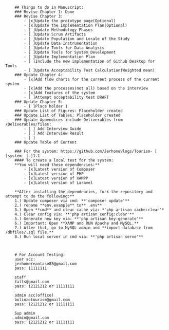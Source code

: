 
        ## Things to do in Manuscript:
  	    ### Revise Chapter 1: Done
        ### Revise Chapter 3:
            - [x]Update the prototype page(Optional)
            - [x]Update the Implementation Plan(Optional)
            - [ ]Update Methodology Phases
            - [ ]Update Scrum Artifacts
            - [ ]Update Population and Locale of the Study
            - [ ]Update Data Instrumentation
            - [ ]Update Tools for Data Analysis
            - [ ]Update Tools for System Development
            - [ ]Update Implementation Plan
            - [ ]Include the new implementation of Github Desktop for Tools
            - [ ]Update Acceptability Test Calculation(Weighted mean)
        ### Update Chapter 4:
            - [x]Add flow charts for the current process of the current system
            - [x]Add the processes(not all) based on the interview 
            - [x]Add features of the system 
            - [ ]Attempt acceptability test DRAFT
        ### Update Chapter 5:
            - [ ]Place holder 1
        ### Update List of Figures: Placeholder created
        ### Update List of Tables: Placeholder created
        ### Update Appendices include Deliverables from /Deliverables/files:
            - [ ] Add Interview Guide
            - [ ] Add Interview Result
            - [ ] 
        ### Update Table of Content
        
        ### For the system: https://github.com/JerhomeVlogs/Tourism- [ ]system- [ ]1.1
        #### To create a local test for the system:
        **You will need these dependencies:**
            - [x]Latest version of Composer
            - [x]Latest version of PHP
            - [x]Latest version of XAMPP
            - [x]Latest version of Laravel

        **After installing the dependencies, fork the repository and attempt to do the following:**
        1.) Update composer via cmd: **'composer update'**
        2.) rename **env.example** to** .env**
        3.) Open **cmd** and clear cache via: *'php artisan cache:clear'*
        4.) Clear config via: **'php artisan config:clear'**
        5.) Generate new key via: **'php artisan key:generate'**
        6.) Important: Open **XAMP and RUN Apache and MySQL.**
        7.) After that, go to MySQL admin and **import database from /dbfiles/.sql file.**
        8.) Run local server in cmd via: **'php artisan serve'**



        # For Account Testing:
        user acc:
        jerhomereantaso85@gmail.com
        pass: 11111111

        staff
        falls@gmail.com
        pass: 12121212 or 11111111

        admin acc(office)
        bolinaotourism@gmail.com
        pass: 12121212 or 11111111

        Sup admin
        admin@gmail.com
        pass: 12121212 or 11111111